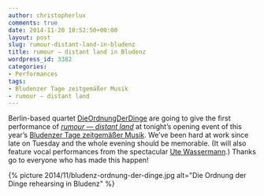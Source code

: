 ```yaml
---
author: christopherlux
comments: true
date: 2014-11-20 10:52:50+00:00
layout: post
slug: rumour-distant-land-in-bludenz
title: rumour — distant land in Bludenz
wordpress_id: 3382
categories:
- Performances
tags:
- Bludenzer Tage zeitgemäßer Musik
- rumour — distant land
---
```


Berlin-based quartet [DieOrdnungDerDinge](http://dieordnungderdinge.com) are going to give the first performance of [_rumour — distant land_](http://www.chrisswithinbank.net/2014/11/rumour-distant-land/) at tonight’s opening event of this year’s [Bludenzer Tage zeitgemäßer Musik](https://www.facebook.com/bludenzertage). We’ve been hard at work since late on Tuesday and the whole evening should be memorable. (It will also feature vocal performances from the spectacular [Ute Wassermann](http://femmes-savantes.net/en/les-femmes-savantes/ute-wassermann).) Thanks go to everyone who has made this happen!

{% picture 2014/11/bludenz-ordnung-der-dinge.jpg alt="Die Ordnung der Dinge rehearsing in Bludenz" %}

